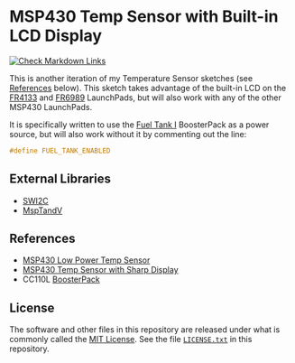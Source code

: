 # MSP430 Temp Sensor with Built-in LCD Display

[![Check Markdown Links](https://github.com/Andy4495/MSP430TempSensorLCD/actions/workflows/CheckMarkdownLinks.yml/badge.svg)](https://github.com/Andy4495/MSP430TempSensorLCD/actions/workflows/CheckMarkdownLinks.yml)

This is another iteration of my Temperature Sensor sketches (see [References](#references) below). This sketch takes advantage of the built-in LCD on the [FR4133][1] and [FR6989][2] LaunchPads, but will also work with any of the other MSP430 LaunchPads.

It is specifically written to use the [Fuel Tank I][3] BoosterPack as a power source, but will also work without it by commenting out the line:

```cpp
#define FUEL_TANK_ENABLED
```

## External Libraries

- [SWI2C][4]
- [MspTandV][5]

## References

- [MSP430 Low Power Temp Sensor][6]
- [MSP430 Temp Sensor with Sharp Display][7]
- CC110L [BoosterPack][8]

## License

The software and other files in this repository are released under what is commonly called the [MIT License][100]. See the file [`LICENSE.txt`][101] in this repository.

[1]: https://www.ti.com/tool/MSP-EXP430FR4133
[2]: https://www.ti.com/tool/MSP-EXP430FR6989
[3]: https://www.ti.com/tool/BOOSTXL-BATTPACK
[4]: https://github.com/Andy4495/SWI2C
[5]: https://github.com/Andy4495/MspTandV
[6]: https://github.com/Andy4495/MSP430LowPowerTempSensor
[7]: https://github.com/Andy4495/MSP430TempSensorWithDisplay
[8]: http://www.ti.com/lit/ml/swru312b/swru312b.pdf
[100]: https://choosealicense.com/licenses/mit/
[101]: ./LICENSE.txt
[//]: # ([200]: https://github.com/Andy4495/MSP430TempSensorLCD)

[//]: # (This is a way to hack a comment in Markdown. This will not be displayed when rendered.)
